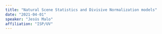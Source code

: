 ```yaml
---
title: "Natural Scene Statistics and Divisive Normalization models"
date: "2021-04-01"
speaker: "Jesús Malo"
affiliation: "ISP/UV"
---
```

